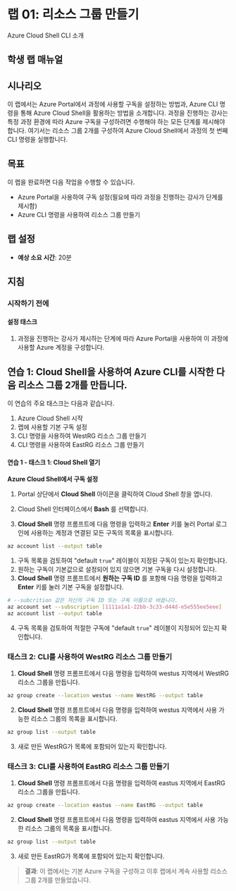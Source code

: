 ﻿---
lab:
    title: '리소스 그룹 만들기'
    module: '모듈 1: Azure 관리'
---

# 랩 01: 리소스 그룹 만들기

Azure Cloud Shell CLI 소개

## 학생 랩 매뉴얼

## 시나리오

이 랩에서는 Azure Portal에서 과정에 사용할 구독을 설정하는 방법과, Azure CLI 명령을 통해 Azure Cloud Shell을 활용하는 방법을 소개합니다.  과정을 진행하는 강사는 특정 과정 환경에 따라 Azure 구독을 구성하려면 수행해야 하는 모든 단계를 제시해야 합니다. 여기서는 리소스 그룹 2개를 구성하여 Azure Cloud Shell에서 과정의 첫 번째 CLI 명령을 실행합니다.

## 목표

이 랩을 완료하면 다음 작업을 수행할 수 있습니다.

* Azure Portal을 사용하여 구독 설정(필요에 따라 과정을 진행하는 강사가 단계를 제시함)
* Azure CLI 명령을 사용하여 리소스 그룹 만들기

## 랩 설정

* **예상 소요 시간**: 20분

## 지침

### 시작하기 전에

#### 설정 태스크

1. 과정을 진행하는 강사가 제시하는 단계에 따라 Azure Portal을 사용하여 이 과정에 사용할 Azure 계정을 구성합니다.

## 연습 1: Cloud Shell을 사용하여 Azure CLI를 시작한 다음 리소스 그룹 2개를 만듭니다.

이 연습의 주요 태스크는 다음과 같습니다.

1. Azure Cloud Shell 시작
1. 랩에 사용할 기본 구독 설정
1. CLI 명령을 사용하여 WestRG 리소스 그룹 만들기
1. CLI 명령을 사용하여 EastRG 리소스 그룹 만들기

#### 연습 1 - 태스크 1: Cloud Shell 열기

**Azure Cloud Shell에서 구독 설정**

1. Portal 상단에서 **Cloud Shell** 아이콘을 클릭하여 Cloud Shell 창을 엽니다.

1. Cloud Shell 인터페이스에서 **Bash** 를 선택합니다.

1. **Cloud Shell** 명령 프롬프트에 다음 명령을 입력하고 **Enter** 키를 눌러 Portal 로그인에 사용하는 계정과 연결된 모든 구독의 목록을 표시합니다.

```sh
az account list --output table
```

1. 구독 목록을 검토하여 "default `true`" 레이블이 지정된 구독이 있는지 확인합니다.
1. 원하는 구독이 기본값으로 설정되어 있지 않으면 기본 구독을 다시 설정합니다.
1. **Cloud Shell** 명령 프롬프트에서 **원하는 구독 ID** 를 포함해 다음 명령을 입력하고 **Enter** 키를 눌러 기본 구독을 설정합니다.

```sh
# --subcrition 값은 자신의 구독 ID 또는 구독 이름으로 바꿉니다.
az account set --subscription [1111a1a1-22bb-3c33-d44d-e5e555ee5eee]
az account list --output table
```

4. 구독 목록을 검토하여 적절한 구독에 "default `true`" 레이블이 지정되어 있는지 확인합니다.

### 태스크 2: CLI를 사용하여 WestRG 리소스 그룹 만들기

1. **Cloud Shell** 명령 프롬프트에서 다음 명령을 입력하여 westus 지역에서 WestRG 리소스 그룹을 만듭니다.

```sh
az group create --location westus --name WestRG --output table
```

2. **Cloud Shell** 명령 프롬프트에서 다음 명령을 입력하여 westus 지역에서 사용 가능한 리소스 그룹의 목록을 표시합니다.

```sh
az group list --output table
```

3. 새로 만든 WestRG가 목록에 포함되어 있는지 확인합니다.

### 태스크 3: CLI를 사용하여 EastRG 리소스 그룹 만들기

1. **Cloud Shell** 명령 프롬프트에서 다음 명령을 입력하여 eastus 지역에서 EastRG 리소스 그룹을 만듭니다.

```sh
az group create --location eastus --name EastRG --output table
```

2. **Cloud Shell** 명령 프롬프트에서 다음 명령을 입력하여 eastus 지역에서 사용 가능한 리소스 그룹의 목록을 표시합니다.

```sh
az group list --output table
```

3. 새로 만든 EastRG가 목록에 포함되어 있는지 확인합니다.

> **결과**: 이 랩에서는 기본 Azure 구독을 구성하고 이후 랩에서 계속 사용할 리소스 그룹 2개를 만들었습니다.
